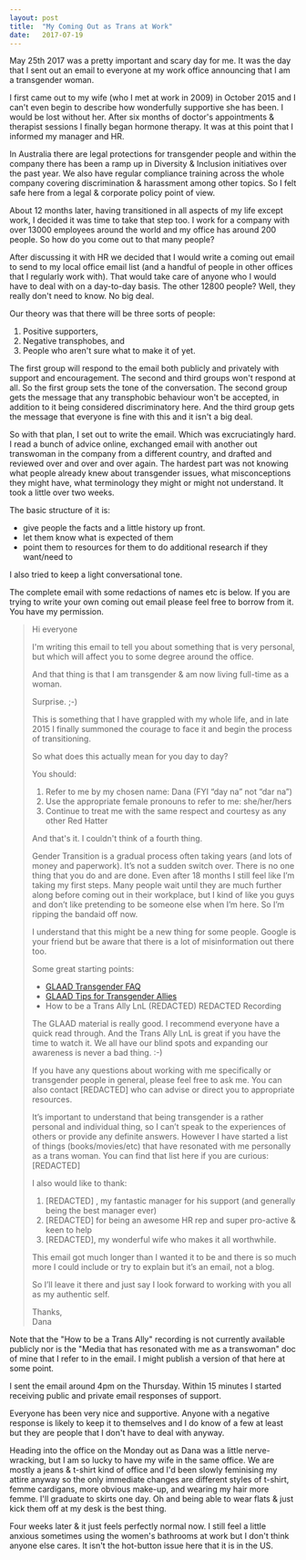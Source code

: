 ```yaml
---
layout: post
title:  "My Coming Out as Trans at Work"
date:   2017-07-19
---
```

May 25th 2017 was a pretty important and scary day for me.  It was the day that I sent out an email to everyone at my work office announcing that I am a transgender woman.

I first came out to my wife (who I met at work in 2009) in October 2015 and I can't even begin to describe how wonderfully supportive she has been. I would be lost without her.  After six months of doctor's appointments & therapist sessions I finally began hormone therapy.  It was at this point that I informed my manager and HR.  

In Australia there are legal protections for transgender people and within the company there has been a ramp up in Diversity & Inclusion initiatives over the past year.  We also have regular compliance training across the whole company covering discrimination & harassment among other topics.  So I felt safe here from a legal & corporate policy point of view.

About 12 months later, having transitioned in all aspects of my life except work, I decided it was time to take that step too.  I work for a company with over 13000 employees around the world and my office has around 200 people.  So how do you come out to that many people?

After discussing it with HR we decided that I would write a coming out email to send to my local office email list (and a handful of people in other offices that I regularly work with).  That would take care of anyone who I would have to deal with on a day-to-day basis.  The other 12800 people?  Well, they really don't need to know.  No big deal.

Our theory was that there will be three sorts of people:

1. Positive supporters,
2. Negative transphobes, and
3. People who aren't sure what to make it of yet.  

The first group will respond to the email both publicly and privately with support and encouragement.  The second and third groups won't respond at all.  So the first group sets the tone of the conversation.  The second group gets the message that any transphobic behaviour won't be accepted, in addition to it being considered discriminatory here.  And the third group gets the message that everyone is fine with this and it isn't a big deal.

So with that plan, I set out to write the email.  Which was excruciatingly hard.  I read a bunch of advice online, exchanged email with another out transwoman in the company from a different country, and drafted and reviewed over and over and over again.  The hardest part was not knowing what people already knew about transgender issues, what misconceptions they might have, what terminology they might or might not understand.  It took a little over two weeks.

The basic structure of it is:

 - give people the facts and a little history up front.
 - let them know what is expected of them
 - point them to resources for them to do additional research if they want/need to

I also tried to keep a light conversational tone.

The complete email with some redactions of names etc is below.  If you are trying to write your own coming out email please feel free to borrow from it.  You have my permission.

> ​​Hi everyone
>
> I'm writing this email to tell you about something that is very personal, but which will affect you to some degree around the office.
>
> And that thing is that I am transgender & am now living full-time as a woman.
>
> Surprise. ;-)
>
> This is something that I have grappled with my whole life, and in late 2015 I finally summoned the courage to face it and begin the process of transitioning.
>
> So what does this actually mean for you day to day?
>
> You should:
> 1. Refer to me by my chosen name: Dana (FYI “day na” not “dar na”)
> 2. Use the appropriate female pronouns to refer to me: she/her/hers
> 3. Continue to treat me with the same respect and courtesy as any other Red Hatter
>
> And that's it. I couldn't think of a fourth thing.
>
> Gender Transition is a gradual process often taking years (and lots of money and paperwork).  It’s not a sudden switch over.  There is no one thing that you do and are done.  Even after 18 months I still feel like I’m taking my first steps.  Many people wait until they are much further along before coming out in their workplace, but I kind of like you guys and don’t like pretending to be someone else when I’m here.  So I’m ripping the bandaid off now.  
>
> I understand that this might be a new thing for some people.  Google is your friend but be aware that there is a lot of misinformation out there too.  
>
> Some great starting points:
>
> * [GLAAD Transgender FAQ](https://www.glaad.org/transgender/transfaq)
> * [GLAAD Tips for Transgender Allies](https://www.glaad.org/transgender/allies)
> * How to be a Trans Ally LnL (REDACTED) REDACTED Recording
>
> The GLAAD material is really good.  I recommend everyone have a quick read through.  And the Trans Ally LnL is great if you have the time to watch it.  We all have our blind spots and expanding our awareness is never a bad thing. :-)
>
> If you have any ​questions about working with me specifically or transgender people in general, please feel free to ask me.  You can also contact [REDACTED] who can advise or direct you to appropriate resources.
>
> It’s important to understand that being transgender is a rather personal and individual thing, so I can’t speak to the experiences of others or provide any definite answers.  However I have started a list of things (books/movies/etc) that have resonated with me personally as a trans woman.  You can find that list here if you are curious: [REDACTED]
>
> I also would like to thank:
>
> 1. [REDACTED] , my fantastic manager for his support (and generally being the best manager ever)
> 2. [REDACTED] for being an awesome HR rep and super pro-active & keen to help
> 3. [REDACTED], my wonderful wife who makes it all worthwhile.
>
> This email got much longer than I wanted it to be and there is so much more I could include or try to explain but it’s an email, not a blog.  
>
> So I’ll leave it there and just say I look forward to working with you all as my authentic self.
>
> Thanks,<br/>
> Dana

<div class='callout' markdown="1">
Note that the "How to be a Trans Ally" recording is not currently available publicly nor is the "Media that has resonated with me as a transwoman" doc of mine that I refer to in the email.  I might publish a version of that here at some point.
</div>

I sent the email around 4pm on the Thursday.  Within 15 minutes I started receiving public and private email responses of support.

Everyone has been very nice and supportive.  Anyone with a negative response is likely to keep it to themselves and I do know of a few at least but they are people that I don't have to deal with anyway.

Heading into the office on the Monday out as Dana was a little nerve-wracking, but I am so lucky to have my wife in the same office.  We are mostly a jeans & t-shirt kind of office and I'd been slowly feminising my attire anyway so the only immediate changes are different styles of t-shirt, femme cardigans, more obvious make-up, and wearing my hair more femme.  I'll graduate to skirts one day.  Oh and being able to wear flats & just kick them off at my desk is the best thing.

Four weeks later & it just feels perfectly normal now.  I still feel a little anxious sometimes using the women's bathrooms at work but I don't think anyone else cares.  It isn't the hot-button issue here that it is in the US.
